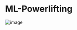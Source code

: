 # ML-Powerlifting
![image](https://github.com/vladank99/ML-Powerlifting/assets/95710420/ff93c802-52de-4ccd-8f8e-91c0516fae26)

